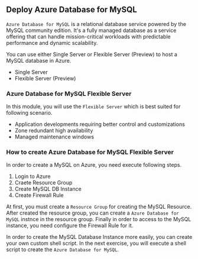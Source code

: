 ## Deploy Azure Database for MySQL

`Azure Database for MySQL` is a relational database service powered by the MySQL community edition. It's a fully managed database as a service offering that can handle mission-critical workloads with predictable performance and dynamic scalability.


You can use either Single Server or Flexible Server (Preview) to host a MySQL database in Azure. 

* Single Server
* Flexible Server (Preview)

### Azure Database for MySQL Flexible Server

In this module, you will use the `Flexible Server` which is best suited for following scenario.

* Application developments requiring better control and customizations
* Zone redundant high availability
* Managed maintenance windows


### How to create Azure Database for MySQL Flexible Server

In order to create a MySQL on Azure, you need execute following steps.


1. Login to Azure
2. Craete Resource Group
3. Create MySQL DB Instance
4. Create Firewall Rule

At first, you must create a `Resource Group` for creating the MySQL Resource. After created the resource group, you can create a `Azure Database for MySQL` instnce in the resource group. Finally in order to access to the MySQL instance, you need configure the Firewall Rule for it.

In order to create the MySQL Database Instance more easily, you can create your own custom shell script. In the next exercise, you will execute a shell script to create the `Azure Database for MySQL`.